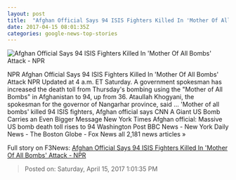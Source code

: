 ```yaml
---
layout: post
title:  "Afghan Official Says 94 ISIS Fighters Killed In 'Mother Of All Bombs' Attack - NPR"
date: 2017-04-15 08:01:35Z
categories: google-news-top-stories
---
```


![Afghan Official Says 94 ISIS Fighters Killed In 'Mother Of All Bombs' Attack - NPR](https://media.npr.org/assets/img/2017/04/14/moab-2_wide-625d6cd1e3278b5e774391a3c8ce91f13d4ced05.jpg?s=1400)

NPR Afghan Official Says 94 ISIS Fighters Killed In 'Mother Of All Bombs' Attack NPR Updated at 4 a.m. ET Saturday. A government spokesman has increased the death toll from Thursday's bombing using the "Mother of All Bombs" in Afghanistan to 94, up from 36. Ataullah Khogyani, the spokesman for the governor of Nangarhar province, said ... 'Mother of all bombs' killed 94 ISIS fighters, Afghan official says CNN A Giant US Bomb Carries an Even Bigger Message New York Times Afghan official: Massive US bomb death toll rises to 94 Washington Post BBC News - New York Daily News - The Boston Globe - Fox News all 2,181 news articles »


Full story on F3News: [Afghan Official Says 94 ISIS Fighters Killed In 'Mother Of All Bombs' Attack - NPR](http://www.f3nws.com/n/StGEHE)

> Posted on: Saturday, April 15, 2017 1:01:35 PM
